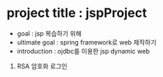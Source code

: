 # project title : jspProject
* goal : jsp 복습하기 위해
* ultimate goal : spring framework로 web 제작하기
* introduction : ojdbc를 이용한 jsp dynamic web
1. RSA 암호화 로그인
